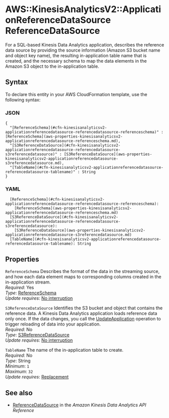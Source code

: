 # AWS::KinesisAnalyticsV2::ApplicationReferenceDataSource ReferenceDataSource<a name="aws-properties-kinesisanalyticsv2-applicationreferencedatasource-referencedatasource"></a>

For a SQL\-based Kinesis Data Analytics application, describes the reference data source by providing the source information \(Amazon S3 bucket name and object key name\), the resulting in\-application table name that is created, and the necessary schema to map the data elements in the Amazon S3 object to the in\-application table\.

## Syntax<a name="aws-properties-kinesisanalyticsv2-applicationreferencedatasource-referencedatasource-syntax"></a>

To declare this entity in your AWS CloudFormation template, use the following syntax:

### JSON<a name="aws-properties-kinesisanalyticsv2-applicationreferencedatasource-referencedatasource-syntax.json"></a>

```
{
  "[ReferenceSchema](#cfn-kinesisanalyticsv2-applicationreferencedatasource-referencedatasource-referenceschema)" : [ReferenceSchema](aws-properties-kinesisanalyticsv2-applicationreferencedatasource-referenceschema.md),
  "[S3ReferenceDataSource](#cfn-kinesisanalyticsv2-applicationreferencedatasource-referencedatasource-s3referencedatasource)" : [S3ReferenceDataSource](aws-properties-kinesisanalyticsv2-applicationreferencedatasource-s3referencedatasource.md),
  "[TableName](#cfn-kinesisanalyticsv2-applicationreferencedatasource-referencedatasource-tablename)" : String
}
```

### YAML<a name="aws-properties-kinesisanalyticsv2-applicationreferencedatasource-referencedatasource-syntax.yaml"></a>

```
  [ReferenceSchema](#cfn-kinesisanalyticsv2-applicationreferencedatasource-referencedatasource-referenceschema): 
    [ReferenceSchema](aws-properties-kinesisanalyticsv2-applicationreferencedatasource-referenceschema.md)
  [S3ReferenceDataSource](#cfn-kinesisanalyticsv2-applicationreferencedatasource-referencedatasource-s3referencedatasource): 
    [S3ReferenceDataSource](aws-properties-kinesisanalyticsv2-applicationreferencedatasource-s3referencedatasource.md)
  [TableName](#cfn-kinesisanalyticsv2-applicationreferencedatasource-referencedatasource-tablename): String
```

## Properties<a name="aws-properties-kinesisanalyticsv2-applicationreferencedatasource-referencedatasource-properties"></a>

`ReferenceSchema`  <a name="cfn-kinesisanalyticsv2-applicationreferencedatasource-referencedatasource-referenceschema"></a>
Describes the format of the data in the streaming source, and how each data element maps to corresponding columns created in the in\-application stream\.  
*Required*: Yes  
*Type*: [ReferenceSchema](aws-properties-kinesisanalyticsv2-applicationreferencedatasource-referenceschema.md)  
*Update requires*: [No interruption](https://docs.aws.amazon.com/AWSCloudFormation/latest/UserGuide/using-cfn-updating-stacks-update-behaviors.html#update-no-interrupt)

`S3ReferenceDataSource`  <a name="cfn-kinesisanalyticsv2-applicationreferencedatasource-referencedatasource-s3referencedatasource"></a>
Identifies the S3 bucket and object that contains the reference data\. A Kinesis Data Analytics application loads reference data only once\. If the data changes, you call the [UpdateApplication](https://docs.aws.amazon.com/kinesisanalytics/latest/apiv2/API_UpdateApplication.html) operation to trigger reloading of data into your application\.   
*Required*: No  
*Type*: [S3ReferenceDataSource](aws-properties-kinesisanalyticsv2-applicationreferencedatasource-s3referencedatasource.md)  
*Update requires*: [No interruption](https://docs.aws.amazon.com/AWSCloudFormation/latest/UserGuide/using-cfn-updating-stacks-update-behaviors.html#update-no-interrupt)

`TableName`  <a name="cfn-kinesisanalyticsv2-applicationreferencedatasource-referencedatasource-tablename"></a>
The name of the in\-application table to create\.  
*Required*: No  
*Type*: String  
*Minimum*: `1`  
*Maximum*: `32`  
*Update requires*: [Replacement](https://docs.aws.amazon.com/AWSCloudFormation/latest/UserGuide/using-cfn-updating-stacks-update-behaviors.html#update-replacement)

## See also<a name="aws-properties-kinesisanalyticsv2-applicationreferencedatasource-referencedatasource--seealso"></a>
+  [ReferenceDataSource](https://docs.aws.amazon.com/kinesisanalytics/latest/apiv2/API_ReferenceDataSource.html) in the *Amazon Kinesis Data Analytics API Reference* 